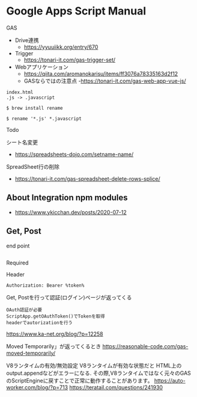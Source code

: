 # Google Apps Script Manual

GAS

- Drive連携
  - https://yyuuiikk.org/entry/670
- Trigger
  - https://tonari-it.com/gas-trigger-set/
- Webアプリケーション
  - https://qiita.com/aromanokarisu/items/ff3076a78335163d2f12
  - GASならではの注意点
    -https://tonari-it.com/gas-web-app-vue-js/

```
index.html
.js -> .javascript

$ brew install rename

$ rename '*.js' *.javascript
```


Todo

シート名変更
- https://spreadsheets-dojo.com/setname-name/

SpreadSheet行の削除
- https://tonari-it.com/gas-spreadsheet-delete-rows-splice/


## About Integration npm modules

- https://www.ykicchan.dev/posts/2020-07-12

## Get, Post

end point
```

```

Required

Header
```
Authorization: Bearer %token%
```

Get, Postを行って認証(ログイン)ページが返ってくる
```
OAuth認証が必要
ScriptApp.getOAuthToken()でTokenを取得
headerでautorizationを行う
```
https://www.ka-net.org/blog/?p=12258


Moved Temporarily」が返ってくるとき
https://reasonable-code.com/gas-moved-temporarily/

V8ランタイムの有効/無効設定
V8ランタイムが有効な状態だと HTML上のoutput.appendなどがエラーになる.
その際,V8ランタイムではなく元々のGASのScriptEngineに戻すことで正常に動作することがあります。
https://auto-worker.com/blog/?p=713
https://teratail.com/questions/241930
